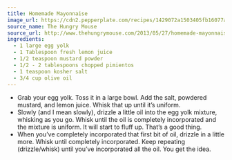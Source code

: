 ```yaml
---
title: Homemade Mayonnaise
image_url: https://cdn2.pepperplate.com/recipes/1429072a1503405fb16077a60676a87f.jpg
source_name: The Hungry Mouse
source_url: http://www.thehungrymouse.com/2013/05/27/homemade-mayonnaise/
ingredients:
  - 1 large egg yolk
  - 1 Tablespoon fresh lemon juice
  - 1/2 teaspoon mustard powder
  - 1/2 - 2 tablespoons chopped pimientos
  - 1 teaspoon kosher salt
  - 3/4 cup olive oil
---
```


* Grab your egg yolk. Toss it in a large bowl. Add the salt, powdered mustard, and lemon juice. Whisk that up until it’s uniform.
* Slowly (and I mean slowly), drizzle a little oil into the egg yolk mixture, whisking as you go. Whisk until the oil is completely incorporated and the mixture is uniform. It will start to fluff up. That’s a good thing.
* When you’ve completely incorporated that first bit of oil, drizzle in a little more. Whisk until completely incorporated. Keep repeating (drizzle/whisk) until you’ve incorporated all the oil. You get the idea.
